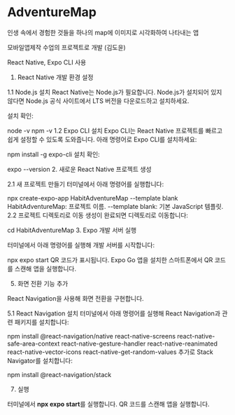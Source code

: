 # AdventureMap
인생 속에서 경험한 것들을 하나의 map에 이미지로 시각화하여 나타내는 앱

모바일앱제작 수업의 프로젝트로 개발 (김도윤)

React Native, Expo CLI 사용

1. React Native 개발 환경 설정

1.1 Node.js 설치
React Native는 Node.js가 필요합니다. Node.js가 설치되어 있지 않다면 Node.js 공식 사이트에서 LTS 버전을 다운로드하고 설치하세요.

설치 확인:

node -v
npm -v
1.2 Expo CLI 설치
Expo CLI는 React Native 프로젝트를 빠르고 쉽게 설정할 수 있도록 도와줍니다. 아래 명령어로 Expo CLI를 설치하세요:

npm install -g expo-cli
설치 확인:

expo --version
2. 새로운 React Native 프로젝트 생성

2.1 새 프로젝트 만들기
터미널에서 아래 명령어를 실행합니다:

npx create-expo-app HabitAdventureMap --template blank
HabitAdventureMap: 프로젝트 이름.
--template blank: 기본 JavaScript 템플릿.
2.2 프로젝트 디렉토리로 이동
생성이 완료되면 디렉토리로 이동합니다:

cd HabitAdventureMap
3. Expo 개발 서버 실행

터미널에서 아래 명령어를 실행해 개발 서버를 시작합니다:

npx expo start
QR 코드가 표시됩니다.
Expo Go 앱을 설치한 스마트폰에서 QR 코드를 스캔해 앱을 실행합니다.


5. 화면 전환 기능 추가

React Navigation을 사용해 화면 전환을 구현합니다.

5.1 React Navigation 설치
터미널에서 아래 명령어를 실행해 React Navigation과 관련 패키지를 설치합니다:

npm install @react-navigation/native react-native-screens react-native-safe-area-context react-native-gesture-handler react-native-reanimated react-native-vector-icons react-native-get-random-values
추가로 Stack Navigator를 설치합니다:


npm install @react-navigation/stack



7. 실행

터미널에서 **npx expo start**를 실행합니다.
QR 코드를 스캔해 앱을 실행합니다.
